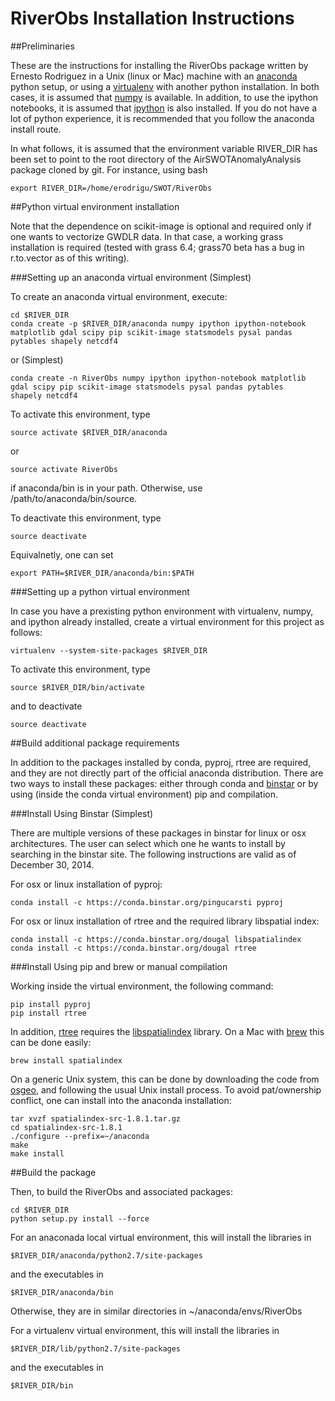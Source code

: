 # RiverObs Installation Instructions


##Preliminaries

These are the instructions for installing the RiverObs package
written by Ernesto Rodriguez in a Unix (linux or Mac) machine with an
[anaconda](https://store.continuum.io/cshop/anaconda) python setup,
or using a [virtualenv](http://www.virtualenv.org/en/latest) with another python
installation. In both cases, it is assumed that
[numpy](http://scipy.org) is available. In addition, to use the
ipython notebooks, it is assumed that [ipython](http://ipython.org) is also installed.
If you do not have a lot of python experience, it is recommended that
you follow the anaconda install route.

In what follows, it is assumed that the environment variable RIVER_DIR has been 
set to point to the root directory of the AirSWOTAnomalyAnalysis package cloned
by git. For instance, using bash

	export RIVER_DIR=/home/erodrigu/SWOT/RiverObs

##Python virtual environment installation

Note that the dependence on scikit-image is optional and
required only if one wants to vectorize GWDLR data. In
that case, a working grass installation is required (tested
with grass 6.4; grass70 beta has a bug in r.to.vector as of
this writing).

###Setting up an anaconda virtual environment (Simplest)

To create an anaconda virtual environment, execute:

	cd $RIVER_DIR
	conda create -p $RIVER_DIR/anaconda numpy ipython ipython-notebook
	matplotlib gdal scipy pip scikit-image statsmodels pysal pandas
	pytables shapely netcdf4

or (Simplest)

	conda create -n RiverObs numpy ipython ipython-notebook matplotlib
	gdal scipy pip scikit-image statsmodels pysal pandas pytables
	shapely netcdf4
	
To activate this environment, type

	source activate $RIVER_DIR/anaconda

or 

	source activate RiverObs
	
if anaconda/bin is in your path. Otherwise, use /path/to/anaconda/bin/source.

To deactivate this environment, type

	source deactivate

Equivalnetly, one can set

	export PATH=$RIVER_DIR/anaconda/bin:$PATH

###Setting up a python virtual environment

In case you have a prexisting python environment with virtualenv,
numpy, and ipython already installed, create a virtual environment for
this project as follows:

	virtualenv --system-site-packages $RIVER_DIR

To activate this environment, type

	source $RIVER_DIR/bin/activate

and to deactivate

	source deactivate


##Build additional package requirements

In addition to the packages installed by conda, pyproj, rtree are
required, and they are not directly part of the official anaconda
distribution.  There are two ways to install these packages: either
through conda and [binstar](https://binstar.org/) or by using (inside the conda
virtual environment) pip and compilation.

###Install Using Binstar (Simplest)

There are multiple versions of these packages in binstar for linux or
osx architectures. The user can select which one he wants to install
by searching in the binstar site. The following instructions are valid
as of December 30, 2014.

For osx or linux installation of pyproj:

	conda install -c https://conda.binstar.org/pingucarsti pyproj

For osx or linux installation of rtree and the required library
libspatial index:

	conda install -c https://conda.binstar.org/dougal libspatialindex
	conda install -c https://conda.binstar.org/dougal rtree

###Install Using pip and brew or manual compilation

Working inside the virtual environment, the following command:

	pip install pyproj
	pip install rtree

In addition, [rtree](https://github.com/Toblerity/rtree) requires the
[libspatialindex](http://libspatialindex.github.io) library. On a Mac with
[brew](http://brew.sh) this can be done easily:

	brew install spatialindex

On a generic Unix system, this can be done by downloading the code from
[osgeo](http://download.osgeo.org/libspatialindex), and following the
usual Unix install process. To avoid pat/ownership conflict, one can install into the
anaconda installation:

	tar xvzf spatialindex-src-1.8.1.tar.gz
	cd spatialindex-src-1.8.1
	./configure --prefix=~/anaconda
	make
	make install

##Build the package

Then, to build the RiverObs and associated packages:

	cd $RIVER_DIR
	python setup.py install --force

For an anaconada local virtual environment, this will install the libraries in

	$RIVER_DIR/anaconda/python2.7/site-packages

and the executables in

	$RIVER_DIR/anaconda/bin

Otherwise, they are in similar directories in ~/anaconda/envs/RiverObs 

For a virtualenv virtual environment, this will install the libraries in

	$RIVER_DIR/lib/python2.7/site-packages

and the executables in

	$RIVER_DIR/bin





